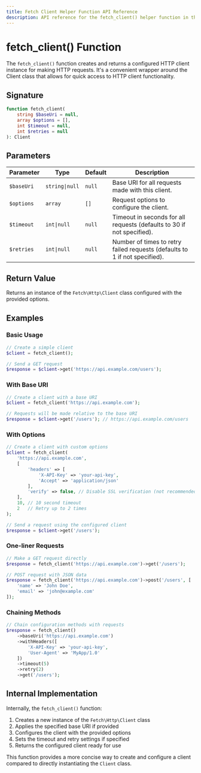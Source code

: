 ```yaml
---
title: Fetch Client Helper Function API Reference
description: API reference for the fetch_client() helper function in the Fetch HTTP client package
---
```


# fetch_client() Function

The `fetch_client()` function creates and returns a configured HTTP client instance for making HTTP requests. It's a convenient wrapper around the Client class that allows for quick access to HTTP client functionality.

## Signature

```php
function fetch_client(
    string $baseUri = null,
    array $options = [],
    int $timeout = null,
    int $retries = null
): Client
```

## Parameters

| Parameter | Type | Default | Description |
|-----------|------|---------|-------------|
| `$baseUri` | `string\|null` | `null` | Base URI for all requests made with this client. |
| `$options` | `array` | `[]` | Request options to configure the client. |
| `$timeout` | `int\|null` | `null` | Timeout in seconds for all requests (defaults to 30 if not specified). |
| `$retries` | `int\|null` | `null` | Number of times to retry failed requests (defaults to 1 if not specified). |

## Return Value

Returns an instance of the `Fetch\Http\Client` class configured with the provided options.

## Examples

### Basic Usage

```php
// Create a simple client
$client = fetch_client();

// Send a GET request
$response = $client->get('https://api.example.com/users');
```

### With Base URI

```php
// Create a client with a base URI
$client = fetch_client('https://api.example.com');

// Requests will be made relative to the base URI
$response = $client->get('/users'); // https://api.example.com/users
```

### With Options

```php
// Create a client with custom options
$client = fetch_client(
    'https://api.example.com',
    [
        'headers' => [
            'X-API-Key' => 'your-api-key',
            'Accept' => 'application/json'
        ],
        'verify' => false, // Disable SSL verification (not recommended for production)
    ],
    10, // 10 second timeout
    2   // Retry up to 2 times
);

// Send a request using the configured client
$response = $client->get('/users');
```

### One-liner Requests

```php
// Make a GET request directly
$response = fetch_client('https://api.example.com')->get('/users');

// POST request with JSON data
$response = fetch_client('https://api.example.com')->post('/users', [
    'name' => 'John Doe',
    'email' => 'john@example.com'
]);
```

### Chaining Methods

```php
// Chain configuration methods with requests
$response = fetch_client()
    ->baseUri('https://api.example.com')
    ->withHeaders([
        'X-API-Key' => 'your-api-key',
        'User-Agent' => 'MyApp/1.0'
    ])
    ->timeout(5)
    ->retry(2)
    ->get('/users');
```

## Internal Implementation

Internally, the `fetch_client()` function:

1. Creates a new instance of the `Fetch\Http\Client` class
2. Applies the specified base URI if provided
3. Configures the client with the provided options
4. Sets the timeout and retry settings if specified
5. Returns the configured client ready for use

This function provides a more concise way to create and configure a client compared to directly instantiating the `Client` class.
